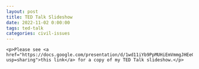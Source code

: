 ```yaml
---
layout: post
title: TED Talk Slideshow
date: 2022-11-02 0:00:00
tags: ted-talk
categories: civil-issues
---
```


<div>

    <p>Please see <a href="https://docs.google.com/presentation/d/1wd11iYb9PpMUHiEmVmmgJHEeGECyu3lofQqfvZbeKak/edit?usp=sharing">this link</a> for a copy of my TED Talk slideshow.</p>

</div>
